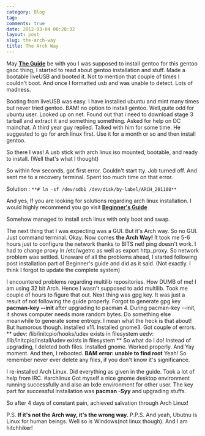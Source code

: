 ```yaml
---
category: Blog
tag: 
comments: true
date: 2012-03-04 00:28:32
layout: post
slug: the-arch-way
title: The Arch Way
---
```


May [**The Guide**](https://wiki.archlinux.org/index.php/Beginners%27_Guide) be with you
I was supposed to install gentoo for this gentoo gsoc thing, I started to read about gentoo installation and stuff. Made a bootable liveUSB and booted it. Not to mention that couple of times I couldn't boot. And once I formatted usb and was unable to detect. Lots of madness.

Booting from liveUSB was easy. I have installed ubuntu and mint many times but never tried gentoo. BAM! no option to install gentoo. Well,quite odd for ubuntu user. Looked up on net. Found out that i need to download stage 3 tarball and extract it and something something. Asked for help on DC mainchat. A third year guy replied. Talked with him for some time. He suggested to go for arch linux first. Use it for a month or so and then install gentoo.

So there I was! A usb stick with arch linux iso mounted, bootable, and ready to install. (Well that's what I thought)

So within few seconds, got first error. Couldn't start tty. Job turned off. And sent me to a recovery terminal. Spent too much time on that error.

Solution :
`
**# ln -sf /dev/sdb1 /dev/disk/by-label/ARCH_201108**
`

And yes, If you are looking for solutions regarding arch linux installation. I would highly recommend you go visit **[Beginner's Guide](https://wiki.archlinux.org/index.php/Beginners%27_Guide)**

Somehow managed to install arch linux with only boot and swap.

The next thing that I was expecting was a GUI. But it's Arch way. So no GUI. Just command terminal.
Okay. Now comes **the Arch Way!**
It took me 5-6 hours just to configure the network thanks to BITS net! ping doesn't work.
I had to change proxy in /etc/wgetrc as well as export http_proxy.
So network problem was settled. Unaware of all the problems ahead, I started following post installation part of Beginner's guide and did as it said. (Not exactly. I think I forgot to update the complete system)

I encountered problems regarding multilib repositories. How DUMB of me! I am using 32 bit Arch. Hence I wasn't supposed to add multilib. Took me couple of hours to figure that out. Next thing was gpg key. It was just a result of not following the guide properly. Forgot to generate gpg key **pacman-key --init** after upgrading to pacman 4.
During pacman-key --init, it shows computer needs more random bytes. Do something else meanwhile to generate some entropy. I mean what the heck is that about! But humorous though.
installed x11. Installed gnome3. Got couple of errors.
**
udev: /lib/initcpio/hooks/udev exists in filesystem
uedv: /lib/initcpio/install/udev exists in filesystem
**
So what do I do! Instead of upgrading, I deleted both files. Installed gnome. Worked properly. And Yay moment.
And then, I rebooted.
**BAM**
**error: unable to find root**
Yeah! So remember never ever delete any files, if you don't know it's significance.

I re-installed Arch Linux.
Did everything as given in the guide.
Took a lot of help from IRC. #archlinux
Got myself a nice gnome desktop environment running successfully and also an lxde environment for other user.
The key part for successful installation was **pacman -Syy** and upgrading stuffs.

So after 4 days of constant pain, achieved salvation through Arch Linux!

P.S. **If it's not the Arch way, it's the wrong way.**
P.P.S. And yeah, Ubutnu is Linux for human beings. Well so is Windows(not linux though). And I am hitchhiker!
